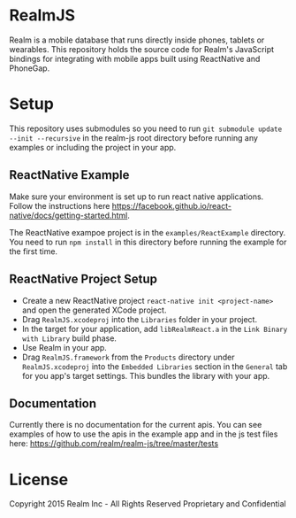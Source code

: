 # RealmJS
Realm is a mobile database that runs directly inside phones, tablets or wearables. This repository holds the source code for Realm's JavaScript bindings for integrating with mobile apps built using ReactNative and PhoneGap.

# Setup
This repository uses submodules so you need to run `git submodule update --init --recursive` in the realm-js root directory before running any examples or including the project in your app.

## ReactNative Example
Make sure your environment is set up to run react native applications. Follow the instructions here https://facebook.github.io/react-native/docs/getting-started.html.

The ReactNative exampoe project is in the `examples/ReactExample` directory. You need to run `npm install` in this directory before running the example for the first time.

## ReactNative Project Setup
- Create a new ReactNative project `react-native init <project-name>` and open the generated XCode project.
- Drag `RealmJS.xcodeproj` into the `Libraries` folder in your project.
- In the target for your application, add `libRealmReact.a` in the `Link Binary with Library` build phase.
- Use Realm in your app.
- Drag `RealmJS.framework` from the `Products` directory under `RealmJS.xcodeproj` into the `Embedded Libraries` section in the `General` tab for you app's target settings. This bundles the library with your app.

## Documentation
Currently there is no documentation for the current apis. You can see examples of how to use the apis in the example app and in the js test files here: https://github.com/realm/realm-js/tree/master/tests

# License
Copyright 2015 Realm Inc - All Rights Reserved
Proprietary and Confidential
